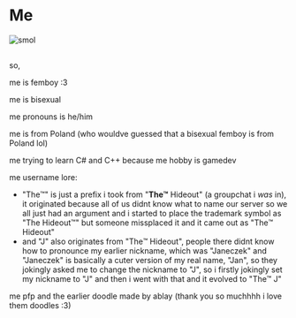 # Me

![smol](https://github.com/slodkipiesio/slodkipiesio/assets/95749943/a0565c75-417e-4fed-a35b-03d36d05b7d6)
##
so,

me is femboy :3

me is bisexual

me pronouns is he/him

me is from Poland (who wouldve guessed that a bisexual femboy is from Poland lol)

me trying to learn C# and C++ because me hobby is gamedev


me username lore:
- "The™️" is just a prefix i took from "**The™️** Hideout" (a groupchat i *was* in),
it originated because all of us didnt know what to name our server so we all just had an argument
and i started to place the trademark symbol as "The Hideout™️" but someone missplaced it and it came out as "The™️ Hideout"
- and "J" also originates from "The™️ Hideout", people there didnt know how to pronounce my earlier nickname,
which was "Janeczek" and "Janeczek" is basically a cuter version of my real name, "Jan", so they jokingly asked me to change the nickname to "J",
so i firstly jokingly set my nickname to "J" and then i went with that and it evolved to "The™️ J"


me pfp and the earlier doodle made by ablay (thank you so muchhhh i love them doodles :3)
